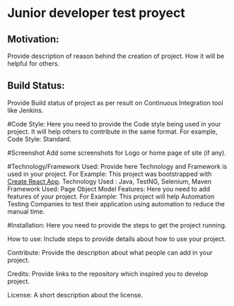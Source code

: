 # Junior developer test proyect


## Motivation:
Provide description of reason behind the creation of project. How it will be helpful for others.

## Build Status:
Provide Build status of project as per result on Continuous Integration tool like Jenkins.

#Code Style:
Here you need to provide the Code style being used in your project. It will help others to contribute in the same format. For example, Code Style: Standard.

#Screenshot
Add some screenshots for Logo or home page of site (if any).

#Technology/Framework Used: Provide here Technology and Framework is used in your project. For Example:
This project was bootstrapped with [Create React App](https://github.com/facebook/create-react-app).
Technology Used : Java, TestNG, Selenium, Maven
Framework Used: Page Object Model
Features:
Here you need to add features of your project. For Example: This project will help Automation Testing Companies to test their application using automation to reduce the manual time.

#Installation:
Here you need to provide the steps to get the project running.


How to use:
Include steps to provide details about how to use your project.

Contribute:
Provide the description about what people can add in your project.

Credits:
Provide links to the repository which inspired you to develop project.

License:
A short description about the license.



